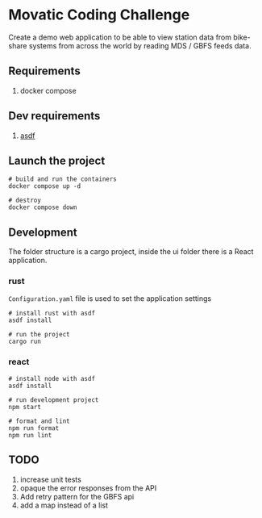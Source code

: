 # Movatic Coding Challenge

Create a demo web application to be able to view station data from bike-share systems
from across the world by reading MDS / GBFS feeds data.

## Requirements
1. docker compose

## Dev requirements
1. [asdf](https://asdf-vm.com/guide/getting-started.html)


## Launch the project
```shell
# build and run the containers
docker compose up -d

# destroy
docker compose down
```

## Development
The folder structure is a cargo project, inside the ui folder there is a React application.

### rust
`Configuration.yaml` file is used to set the application settings

```shell
# install rust with asdf
asdf install

# run the project
cargo run
```

### react
```shell
# install node with asdf
asdf install

# run development project
npm start

# format and lint
npm run format
npm run lint 
```

## TODO
1. increase unit tests
2. opaque the error responses from the API
3. Add retry pattern for the GBFS api
4. add a map instead of a list
